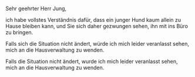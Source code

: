 Sehr geehrter Herr Jung,

ich habe vollstes Verständnis dafür, dass ein junger Hund kaum allein zu Hause bleiben kann, und Sie sich daher gezwungen sehen, ihn mit ins Büro zu bringen. 

Falls sich die Situation nicht ändert, würde ich mich leider veranlasst sehen, mich an die Hausverwaltung zu wenden. 

Falls die Situation nicht ändert, wurde ich mich leider veranlasst sehen, mich an die Hausverwaltung zu wenden. 
